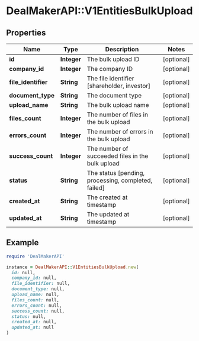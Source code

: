 # DealMakerAPI::V1EntitiesBulkUpload

## Properties

| Name | Type | Description | Notes |
| ---- | ---- | ----------- | ----- |
| **id** | **Integer** | The bulk upload ID | [optional] |
| **company_id** | **Integer** | The company ID | [optional] |
| **file_identifier** | **String** | The file identifier [shareholder, investor] | [optional] |
| **document_type** | **String** | The document type  | [optional] |
| **upload_name** | **String** | The bulk upload name | [optional] |
| **files_count** | **Integer** | The number of files in the bulk upload | [optional] |
| **errors_count** | **Integer** | The number of errors in the bulk upload | [optional] |
| **success_count** | **Integer** | The number of succeeded files in the bulk upload | [optional] |
| **status** | **String** | The status [pending, processing, completed, failed] | [optional] |
| **created_at** | **String** | The created at timestamp | [optional] |
| **updated_at** | **String** | The updated at timestamp | [optional] |

## Example

```ruby
require 'DealMakerAPI'

instance = DealMakerAPI::V1EntitiesBulkUpload.new(
  id: null,
  company_id: null,
  file_identifier: null,
  document_type: null,
  upload_name: null,
  files_count: null,
  errors_count: null,
  success_count: null,
  status: null,
  created_at: null,
  updated_at: null
)
```

